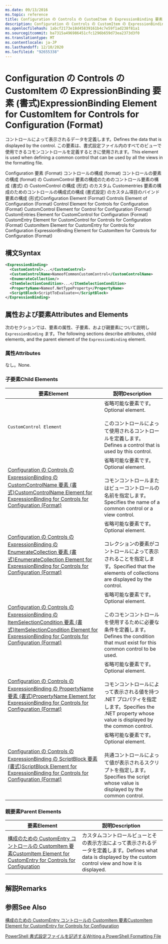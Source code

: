 ```yaml
---
ms.date: 09/13/2016
ms.topic: reference
title: Configuration の Controls の CustomItem の ExpressionBinding 要素 (書式)
description: Configuration の Controls の CustomItem の ExpressionBinding 要素 (書式)
ms.openlocfilehash: 1abcf2173e18d45839161b4c7e59f1ad238f81a1
ms.sourcegitcommit: ba7315a496986451cfc1296b659d73ea2373d3f0
ms.translationtype: MT
ms.contentlocale: ja-JP
ms.lasthandoff: 12/10/2020
ms.locfileid: "92655338"
---
```

# <a name="expressionbinding-element-for-customitem-for-controls-for-configuration-format"></a><span data-ttu-id="109cf-103">Configuration の Controls の CustomItem の ExpressionBinding 要素 (書式)</span><span class="sxs-lookup"><span data-stu-id="109cf-103">ExpressionBinding Element for CustomItem for Controls for Configuration (Format)</span></span>

<span data-ttu-id="109cf-104">コントロールによって表示されるデータを定義します。</span><span class="sxs-lookup"><span data-stu-id="109cf-104">Defines the data that is displayed by the control.</span></span> <span data-ttu-id="109cf-105">この要素は、書式設定ファイル内のすべてのビューで使用できるコモンコントロールを定義するときに使用されます。</span><span class="sxs-lookup"><span data-stu-id="109cf-105">This element is used when defining a common control that can be used by all the views in the formatting file.</span></span>

<span data-ttu-id="109cf-106">Configuration 要素 (Format) コントロールの構成 (format) コントロールの要素の構成 (format) の CustomControl 要素の構成のためのコントロール要素の構成 (書式) の CustomControl の構成 (形式) のカスタム Customentries 要素の構成のためのコントロールの構成式の構成 (書式設定) のカスタム項目のバインド要素の構成 (形式)</span><span class="sxs-lookup"><span data-stu-id="109cf-106">Configuration Element (Format) Controls Element of Configuration (Format) Control Element for Controls for Configuration (Format) CustomControl Element for Control for Configuration (Format) CustomEntries Element for CustomControl for Configuration (Format) CustomEntry Element for CustomControl for Controls for Configuration (Format) CustomItem Element for CustomEntry for Controls for Configuration ExpressionBinding Element for CustomItem for Controls for Configuration (Format)</span></span>

## <a name="syntax"></a><span data-ttu-id="109cf-107">構文</span><span class="sxs-lookup"><span data-stu-id="109cf-107">Syntax</span></span>

```xml
<ExpressionBinding>
  <CustomControl>...</CustomControl>
  <CustomControlName>NameofCommonCustomControl</CustomControlName>
  <EnumerateCollection/>
  <ItemSelectionCondition>...</ItemSelectionCondition>
  <PropertyName>Nameof.NetTypeProperty</PropertyName>
  <ScriptBlock>ScriptToEvaluate></ScriptBlock>
</ExpressionBinding>
```

## <a name="attributes-and-elements"></a><span data-ttu-id="109cf-108">属性および要素</span><span class="sxs-lookup"><span data-stu-id="109cf-108">Attributes and Elements</span></span>

<span data-ttu-id="109cf-109">次のセクションでは、要素の属性、子要素、および親要素について説明し `ExpressionBinding` ます。</span><span class="sxs-lookup"><span data-stu-id="109cf-109">The following sections describe attributes, child elements, and the parent element of the `ExpressionBinding` element.</span></span>

### <a name="attributes"></a><span data-ttu-id="109cf-110">属性</span><span class="sxs-lookup"><span data-stu-id="109cf-110">Attributes</span></span>

<span data-ttu-id="109cf-111">なし。</span><span class="sxs-lookup"><span data-stu-id="109cf-111">None.</span></span>

### <a name="child-elements"></a><span data-ttu-id="109cf-112">子要素</span><span class="sxs-lookup"><span data-stu-id="109cf-112">Child Elements</span></span>

|<span data-ttu-id="109cf-113">要素</span><span class="sxs-lookup"><span data-stu-id="109cf-113">Element</span></span>|<span data-ttu-id="109cf-114">説明</span><span class="sxs-lookup"><span data-stu-id="109cf-114">Description</span></span>|
|-------------|-----------------|
|`CustomControl Element`|<span data-ttu-id="109cf-115">省略可能な要素です。</span><span class="sxs-lookup"><span data-stu-id="109cf-115">Optional element.</span></span><br /><br /> <span data-ttu-id="109cf-116">このコントロールによって使用されるコントロールを定義します。</span><span class="sxs-lookup"><span data-stu-id="109cf-116">Defines a control that is used by this control.</span></span>|
|[<span data-ttu-id="109cf-117">Configuration の Controls の ExpressionBinding の CustomControlName 要素 (書式)</span><span class="sxs-lookup"><span data-stu-id="109cf-117">CustomControlName Element for ExpressionBinding for Controls for Configuration (Format)</span></span>](./customcontrolname-element-for-expressionbinding-for-controls-for-configuration-format.md)|<span data-ttu-id="109cf-118">省略可能な要素です。</span><span class="sxs-lookup"><span data-stu-id="109cf-118">Optional element.</span></span><br /><br /> <span data-ttu-id="109cf-119">コモンコントロールまたはビューコントロールの名前を指定します。</span><span class="sxs-lookup"><span data-stu-id="109cf-119">Specifies the name of a common control or a view control.</span></span>|
|[<span data-ttu-id="109cf-120">Configuration の Controls の ExpressionBinding の EnumerateCollection 要素 (書式)</span><span class="sxs-lookup"><span data-stu-id="109cf-120">EnumerateCollection Element for ExpressionBinding for Controls for Configuration (Format)</span></span>](./enumeratecollection-element-for-expressionbinding-for-controls-for-configuration-format.md)|<span data-ttu-id="109cf-121">省略可能な要素です。</span><span class="sxs-lookup"><span data-stu-id="109cf-121">Optional element.</span></span><br /><br /> <span data-ttu-id="109cf-122">コレクションの要素がコントロールによって表示されることを指定します。</span><span class="sxs-lookup"><span data-stu-id="109cf-122">Specified that the elements of collections are displayed by the control.</span></span>|
|[<span data-ttu-id="109cf-123">Configuration の Controls の ExpressionBinding の ItemSelectionCondition 要素 (書式)</span><span class="sxs-lookup"><span data-stu-id="109cf-123">ItemSelectionCondition Element for ExpressionBinding for Controls for Configuration (Format)</span></span>](./itemselectioncondition-element-for-expressionbinding-for-controls-for-configuration-format.md)|<span data-ttu-id="109cf-124">省略可能な要素です。</span><span class="sxs-lookup"><span data-stu-id="109cf-124">Optional element.</span></span><br /><br /> <span data-ttu-id="109cf-125">このコモンコントロールを使用するために必要な条件を定義します。</span><span class="sxs-lookup"><span data-stu-id="109cf-125">Defines the condition that must exist for this common control to be used.</span></span>|
|[<span data-ttu-id="109cf-126">Configuration の Controls の ExpressionBinding の PropertyName 要素 (書式)</span><span class="sxs-lookup"><span data-stu-id="109cf-126">PropertyName Element for ExpressionBinding for Controls for Configuration (Format)</span></span>](./propertyname-element-for-expressionbinding-for-controls-for-configuration-format.md)|<span data-ttu-id="109cf-127">省略可能な要素です。</span><span class="sxs-lookup"><span data-stu-id="109cf-127">Optional element.</span></span><br /><br /> <span data-ttu-id="109cf-128">コモンコントロールによって表示される値を持つ .NET プロパティを指定します。</span><span class="sxs-lookup"><span data-stu-id="109cf-128">Specifies the .NET property whose value is displayed by the common control.</span></span>|
|[<span data-ttu-id="109cf-129">Configuration の Controls の ExpressionBinding の ScriptBlock 要素 (書式)</span><span class="sxs-lookup"><span data-stu-id="109cf-129">ScriptBlock Element for ExpressionBinding for Controls for Configuration (Format)</span></span>](./scriptblock-element-for-expressionbinding-for-controls-for-configuration-format.md)|<span data-ttu-id="109cf-130">省略可能な要素です。</span><span class="sxs-lookup"><span data-stu-id="109cf-130">Optional element.</span></span><br /><br /> <span data-ttu-id="109cf-131">共通コントロールによって値が表示されるスクリプトを指定します。</span><span class="sxs-lookup"><span data-stu-id="109cf-131">Specifies the script whose value is displayed by the common control.</span></span>|

### <a name="parent-elements"></a><span data-ttu-id="109cf-132">親要素</span><span class="sxs-lookup"><span data-stu-id="109cf-132">Parent Elements</span></span>

|<span data-ttu-id="109cf-133">要素</span><span class="sxs-lookup"><span data-stu-id="109cf-133">Element</span></span>|<span data-ttu-id="109cf-134">説明</span><span class="sxs-lookup"><span data-stu-id="109cf-134">Description</span></span>|
|-------------|-----------------|
|[<span data-ttu-id="109cf-135">構成のための CustomEntry コントロールの CustomItem 要素</span><span class="sxs-lookup"><span data-stu-id="109cf-135">CustomItem Element for CustomEntry for Controls for Configuration</span></span>](./customitem-element-for-customentry-for-controls-for-configuration-format.md)|<span data-ttu-id="109cf-136">カスタムコントロールビューとその表示方法によって表示されるデータを定義します。</span><span class="sxs-lookup"><span data-stu-id="109cf-136">Defines what data is displayed by the custom control view and how it is displayed.</span></span>|

## <a name="remarks"></a><span data-ttu-id="109cf-137">解説</span><span class="sxs-lookup"><span data-stu-id="109cf-137">Remarks</span></span>

## <a name="see-also"></a><span data-ttu-id="109cf-138">参照</span><span class="sxs-lookup"><span data-stu-id="109cf-138">See Also</span></span>

[<span data-ttu-id="109cf-139">構成のための CustomEntry コントロールの CustomItem 要素</span><span class="sxs-lookup"><span data-stu-id="109cf-139">CustomItem Element for CustomEntry for Controls for Configuration</span></span>](./customitem-element-for-customentry-for-controls-for-configuration-format.md)

[<span data-ttu-id="109cf-140">PowerShell 書式設定ファイルを記述する</span><span class="sxs-lookup"><span data-stu-id="109cf-140">Writing a PowerShell Formatting File</span></span>](./writing-a-powershell-formatting-file.md)
